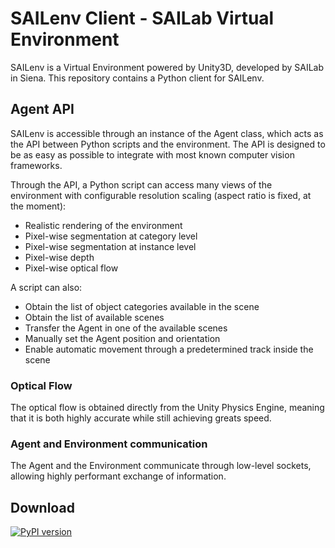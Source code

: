 # SAILenv Client - SAILab Virtual Environment 

SAILenv is a Virtual Environment powered by Unity3D, developed by SAILab in Siena. This repository contains a Python client for SAILenv.

## Agent API

SAILenv is accessible through an instance of the Agent class, which acts as the API between Python scripts and the environment. The API is designed to be as easy as possible to integrate with most known computer vision frameworks.

Through the API, a Python script can access many views of the environment with configurable resolution scaling (aspect ratio is fixed, at the moment):

* Realistic rendering of the environment
* Pixel-wise segmentation at category level
* Pixel-wise segmentation at instance level
* Pixel-wise depth
* Pixel-wise optical flow

A script can also:
* Obtain the list of object categories available in the scene
* Obtain the list of available scenes
* Transfer the Agent in one of the available scenes
* Manually set the Agent position and orientation
* Enable automatic movement through a predetermined track inside the scene

### Optical Flow
The optical flow is obtained directly from the Unity Physics Engine, meaning that it is both highly accurate while still achieving greats speed.  

### Agent and Environment communication
The Agent and the Environment communicate through low-level sockets, allowing highly performant exchange of information. 


## Download
[![PyPI version](https://badge.fury.io/py/sailenv.svg)](https://badge.fury.io/py/sailenv)
